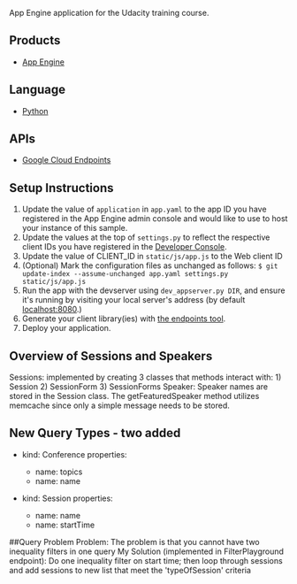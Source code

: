 App Engine application for the Udacity training course.

## Products
- [App Engine][1]

## Language
- [Python][2]

## APIs
- [Google Cloud Endpoints][3]

## Setup Instructions
1. Update the value of `application` in `app.yaml` to the app ID you
   have registered in the App Engine admin console and would like to use to host
   your instance of this sample.
1. Update the values at the top of `settings.py` to
   reflect the respective client IDs you have registered in the
   [Developer Console][4].
1. Update the value of CLIENT_ID in `static/js/app.js` to the Web client ID
1. (Optional) Mark the configuration files as unchanged as follows:
   `$ git update-index --assume-unchanged app.yaml settings.py static/js/app.js`
1. Run the app with the devserver using `dev_appserver.py DIR`, and ensure it's running by visiting
   your local server's address (by default [localhost:8080][5].)
1. Generate your client library(ies) with [the endpoints tool][6].
1. Deploy your application.

## Overview of Sessions and Speakers
Sessions: implemented by creating 3 classes that methods interact with: 1) Session 2) SessionForm 3) SessionForms
Speaker: Speaker names are stored in the Session class. The getFeaturedSpeaker method utilizes memcache since only a simple message needs to be stored.

## New Query Types - two added
- kind: Conference
  properties:
  - name: topics
  - name: name

- kind: Session
  properties:
  - name: name
  - name: startTime

##Query Problem
Problem: The problem is that you cannot have two inequality filters in one query
My Solution (implemented in FilterPlayground endpoint): Do one inequality filter on start time; 
then loop through sessions and add sessions to new list that meet the 'typeOfSession' criteria

[1]: https://developers.google.com/appengine
[2]: http://python.org
[3]: https://developers.google.com/appengine/docs/python/endpoints/
[4]: https://console.developers.google.com/
[5]: https://localhost:8080/
[6]: https://developers.google.com/appengine/docs/python/endpoints/endpoints_tool

